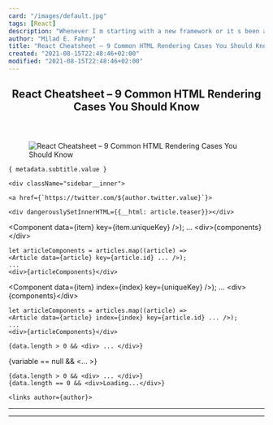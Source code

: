 ```yaml
---
card: "/images/default.jpg"
tags: [React]
description: "Whenever I m starting with a new framework or it s been a whi"
author: "Milad E. Fahmy"
title: "React Cheatsheet – 9 Common HTML Rendering Cases You Should Know"
created: "2021-08-15T22:48:46+02:00"
modified: "2021-08-15T22:48:46+02:00"
---
```

<div class="site-wrapper">
<main id="site-main" class="site-main outer">
<div class="inner">
<article class="post-full post tag-react tag-html tag-cheatsheet ">
<header class="post-full-header">
<h1 class="post-full-title">React Cheatsheet – 9 Common HTML Rendering Cases You Should Know</h1>
</header>
<figure class="post-full-image">
<picture>
<source media="(max-width: 700px)" sizes="1px" srcset="data:image/gif;base64,R0lGODlhAQABAIAAAAAAAP///yH5BAEAAAAALAAAAAABAAEAAAIBRAA7 1w">
<source media="(min-width: 701px)" sizes="(max-width: 800px) 400px,
(max-width: 1170px) 700px,
1400px" srcset="/news/content/images/size/w300/2021/04/teaser.jpg 300w,
/news/content/images/size/w600/2021/04/teaser.jpg 600w,
/news/content/images/size/w1000/2021/04/teaser.jpg 1000w,
/news/content/images/size/w2000/2021/04/teaser.jpg 2000w">
<img onerror="this.style.display='none'" src="/news/content/images/size/w2000/2021/04/teaser.jpg" alt="React Cheatsheet – 9 Common HTML Rendering Cases You Should Know">
</picture>
</figure>
<section class="post-full-content">
<div class="post-content">
</code></pre>
<pre><code class="language-js">{ metadata.subtitle.value }
</code></pre>
</code></pre>
<pre><code class="language-js">&lt;div className="sidebar__inner"&gt;
</code></pre>
</code></pre>
<pre><code class="language-js">&lt;a href={`https://twitter.com/${author.twitter.value}`}&gt;
</code></pre>
</code></pre>
<pre><code class="language-js">&lt;div dangerouslySetInnerHTML={{__html: article.teaser}}&gt;&lt;/div&gt;
</code></pre>
&lt;Component data={item} key={item.uniqueKey} /&gt;);
...
&lt;div&gt;{components}&lt;/div&gt;
</code></pre>
<pre><code class="language-js">let articleComponents = articles.map((article) =&gt;
&lt;Article data={article} key={article.id} ... /&gt;);
...
&lt;div&gt;{articleComponents}&lt;/div&gt;
</code></pre>
&lt;Component data={item} index={index} key={uniqueKey} /&gt;);
...
&lt;div&gt;{components}&lt;/div&gt;
</code></pre>
<pre><code class="language-js">let articleComponents = articles.map((article) =&gt;
&lt;Article data={article} index={index} key={article.id} ... /&gt;);
...
&lt;div&gt;{articleComponents}&lt;/div&gt;
</code></pre>
</code></pre>
<pre><code class="language-js">{data.length &gt; 0 &amp;&amp; &lt;div&gt; ... &lt;/div&gt;}
</code></pre>
{variable == null &amp;&amp; &lt;... &gt;}
</code></pre>
<pre><code class="language-js">{data.length &gt; 0 &amp;&amp; &lt;div&gt; ... &lt;/div&gt;}
{data.length == 0 &amp;&amp; &lt;div&gt;Loading...&lt;/div&gt;}
</code></pre>
</code></pre>
<pre><code class="language-js">&lt;links author={author}&gt;
</code></pre>
</div>
<hr>
<hr>
</section>
</article>
</div>
</main>
</div>
<!-- Google Tag Manager (noscript) -->
<!-- End Google Tag Manager (noscript) -->
